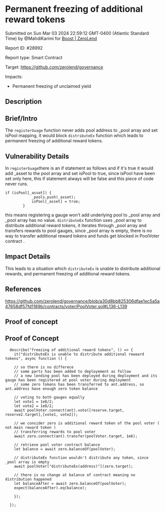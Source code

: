 
# Permanent freezing of additional reward tokens

Submitted on Sun Mar 03 2024 22:59:12 GMT-0400 (Atlantic Standard Time) by @MahdiKarimi for [Boost | ZeroLend](https://immunefi.com/bounty/zerolend-boost/)

Report ID: #28992

Report type: Smart Contract

Target: https://github.com/zerolend/governance

Impacts:
- Permanent freezing of unclaimed yield

## Description
## Brief/Intro
The `registerGuage` function never adds pool address to _pool array and set isPool mapping, it would block `distributeEx` function which leads to permanent freezing of additional reward tokens. 

## Vulnerability Details
In `registerGuage`there is an if statement as follows and if it's true it would add _asset to the pool array and set isPool to true, since isPool have been set only here, this if statement always will be false and this piece of code never runs.
```
if (isPool[_asset]) {
            _pools.push(_asset);
            isPool[_asset] = true;
        }
```
this means registering a gauge won't add underlying pool to _pool array and _pool array has no value.
`distributeEx` function uses _pool array to distribute additional reward tokens, it iterates through _pool array and transfers rewards to pool gauges, since _pool array is empty, there is no way to transfer additional reward tokens and funds get blocked in PoolVoter contract .
## Impact Details
This leads to a situation which `distributeEx` is unable to distribute additional rewards, and permanent freezing of additional reward tokens.

## References
https://github.com/zerolend/governance/blob/a30d8bb825306dfae1ec5a5a47658df57fd1189b/contracts/voter/PoolVoter.sol#L136-L139

        
## Proof of concept
## Proof of Concept
```
  describe("freezing of additional reward tokens", () => {
    it("distributeEx is unable to distribute additional rewaard tokens", async function () {

    // so there is no differece 
    // some parts has been added to deployement as follow
    // a new lending pool has been deployed during deployment and its gauge has been registered at pool voter during deployment 
    // some zero tokens has been transferred to ant.address, so ant.address have enough zero token balance 

    // voting to both gauges equally 
    let vote1 = 1e8/2;
    let vote2 = 1e8/2; 
    await poolVoter.connect(ant).vote([reserve.target, reserve2.target],[vote1, vote2]);
   
    // we consider zero is additional reward token of the pool voter ( not main reward token ) 
    // transferring rewards to pool voter 
    await zero.connect(ant).transfer(poolVoter.target, 1e6);

    // retrieve pool voter contract balance 
    let balance = await zero.balanceOf(poolVoter);

    // distributeEx function wouldn't distribute any token, since _pool array is empty 
    await poolVoter["distributeEx(address)"](zero.target);

    // there is no change at balance of contract meaning no distribution happened 
    let balanceAfter = await zero.balanceOf(poolVoter);
    expect(balanceAfter).eq(balance);

    });
    
  });
```